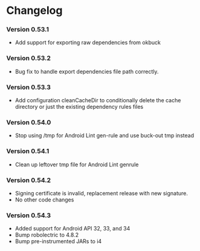 # Changelog

### Version 0.53.1
* Add support for exporting raw dependencies from okbuck

### Version 0.53.2
* Bug fix to handle export dependencies file path correctly.

### Version 0.53.3
* Add configuration cleanCacheDir to conditionally delete the cache directory or 
  just the existing dependency rules files

### Version 0.54.0
* Stop using /tmp for Android Lint gen-rule and use buck-out tmp instead

### Version 0.54.1
* Clean up leftover tmp file for Android Lint genrule

### Version 0.54.2
* Signing certificate is invalid, replacement release with new signature.
* No other code changes

### Version 0.54.3
* Added support for Android API 32, 33, and 34
* Bump robolectric to 4.8.2
* Bump pre-instrumented JARs to i4
